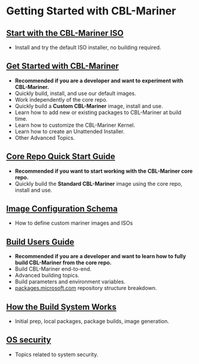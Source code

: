 # Getting Started with CBL-Mariner

## [Start with the CBL-Mariner ISO](../README.md#iso)

- Install and try the default ISO installer, no building required.

## [Get Started with CBL-Mariner](https://github.com/microsoft/CBL-MarinerTutorials)

- **Recommended if you are a developer and want to experiment with CBL-Mariner.**
- Quickly build, install, and use our default images.
- Work independently of the core repo.
- Quickly build a **Custom CBL-Mariner** image, install and use.
- Learn how to add new or existing packages to CBL-Mariner at build time.
- Learn how to customize the CBL-Mariner Kernel.
- Learn how to create an Unattended Installer.
- Other Advanced Topics.

## [Core Repo Quick Start Guide](docs/quick_start/quickstart.md)

- **Recommended if you want to start working with the CBL-Mariner core repo.**
- Quickly build the **Standard CBL-Mariner** image using the core repo, install and use.

## [Image Configuration Schema](docs/formats/imageconfig.md)

- How to define custom mariner images and ISOs

## [Build Users Guide](docs/building/building.md)

- **Recommended if you are a developer and want to learn how to fully build CBL-Mariner from the core repo.**
- Build CBL-Mariner end-to-end.
- Advanced building topics.
- Build parameters and environment variables.
- [packages.microsoft.com](packages.microsoft.com) repository structure breakdown.

## [How the Build System Works](docs/how_it_works/0_intro.md)

- Initial prep, local packages, package builds, image generation.

## [OS security](docs/security/intro.md)

- Topics related to system security.

